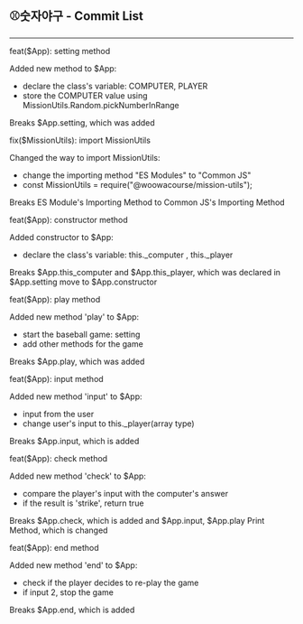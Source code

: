 ## ⚾숫자야구 - Commit List
---
feat($App): setting method

Added new method to $App:
- declare the class's variable: COMPUTER, PLAYER
- store the COMPUTER value using MissionUtils.Random.pickNumberInRange

Breaks $App.setting, which was added

fix($MissionUtils): import MissionUtils

Changed the way to import MissionUtils:
- change the importing method "ES Modules" to "Common JS"
- const MissionUtils = require("@woowacourse/mission-utils");

Breaks ES Module's Importing Method to Common JS's Importing Method

feat($App): constructor method

Added constructor to $App:
- declare the class's variable: this._computer , this._player

Breaks $App.this_computer and $App.this_player, which was declared in $App.setting move to $App.constructor

feat($App): play method

Added new method 'play' to $App:
- start the baseball game: setting
- add other methods for the game

Breaks $App.play, which was added

feat($App): input method

Added new method 'input' to $App:
- input from the user
- change user's input to this._player(array type)

Breaks $App.input, which is added

feat($App): check method

Added new method 'check' to $App:
- compare the player's input with the computer's answer
- if the result is 'strike', return true

Breaks $App.check, which is added and $App.input, $App.play Print Method, which is changed

feat($App): end method

Added new method 'end' to $App:
- check if the player decides to re-play the game
- if input 2, stop the game

Breaks $App.end, which is added